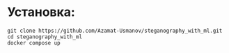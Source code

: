 # Установка:
```
git clone https://github.com/Azamat-Usmanov/steganography_with_ml.git
cd steganography_with_ml
docker compose up
```
